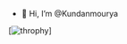 - 👋 Hi, I’m @Kundanmourya


<!---
Kundanmourya/Kundanmourya is a ✨ special ✨ repository because its `README.md` (this file) appears on your GitHub profile.
You can click the Preview link to take a look at your changes.
--->








[![throphy](https://github-profile-trophy.vercel.app/?username=kundanmourya)]
